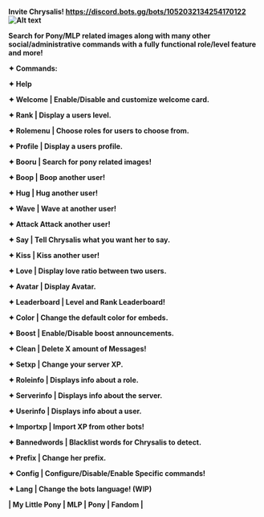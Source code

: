 
<strong>  Invite Chrysalis! https://discord.bots.gg/bots/1052032134254170122
![Alt text](https://i.imgur.com/fCKBq06.png "The Queen")

Search for Pony/MLP related images along with many other social/administrative commands with a fully functional role/level feature and more!

✦ Commands:

✦ Help

✦ Welcome | Enable/Disable and customize welcome card.

✦ Rank | Display a users level.

✦ Rolemenu | Choose roles for users to choose from.

✦ Profile | Display a users profile.

✦ Booru | Search for pony related images!

✦ Boop | Boop another user!

✦ Hug | Hug another user!

✦ Wave | Wave at another user!

✦ Attack Attack another user!

✦ Say | Tell Chrysalis what you want her to say.

✦ Kiss | Kiss another user!

✦ Love | Display love ratio between two users.

✦ Avatar | Display Avatar.

✦ Leaderboard | Level and Rank Leaderboard!

✦ Color | Change the default color for embeds.

✦ Boost | Enable/Disable boost announcements.

✦ Clean | Delete X amount of Messages!

✦ Setxp | Change your server XP.

✦ Roleinfo | Displays info about a role.

✦ Serverinfo | Displays info about the server.

✦ Userinfo | Displays info about a user.

✦ Importxp | Import XP from other bots!

✦ Bannedwords | Blacklist words for Chrysalis to detect.

✦ Prefix | Change her prefix.

✦ Config | Configure/Disable/Enable Specific commands!

✦ Lang | Change the bots language! (WIP)

| My Little Pony | MLP | Pony | Fandom |
</strong> 
